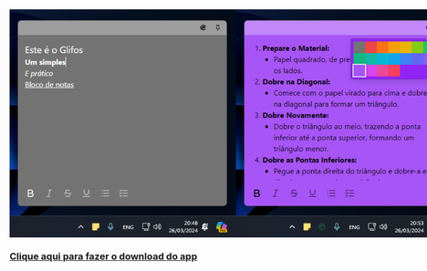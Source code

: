 <div style="display:flex; flex-direction: row;">
<img src="/screenshots/example1.png" height="400px" />
<img src="/screenshots/example2.png" height="400px" />
</div>

### [Clique aqui para fazer o download do app](/exe/glifos-setup.msi)
